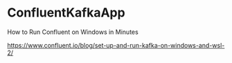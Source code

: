 # ConfluentKafkaApp

How to Run Confluent on Windows in Minutes

https://www.confluent.io/blog/set-up-and-run-kafka-on-windows-and-wsl-2/
